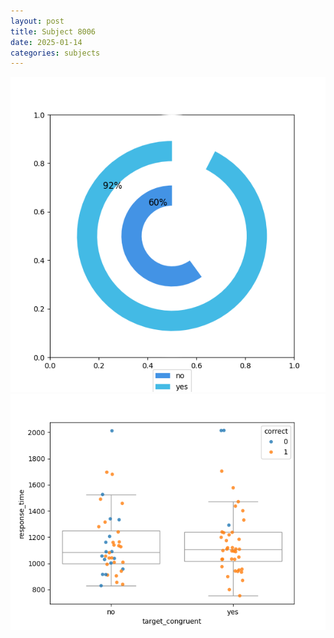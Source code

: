 ```yaml
---
layout: post
title: Subject 8006
date: 2025-01-14
categories: subjects
---
```


![](data/8006/run-20/8006_accuracy_target_congruence.png)
![](data/8006/run-20/8006_rt_congruence.png)
